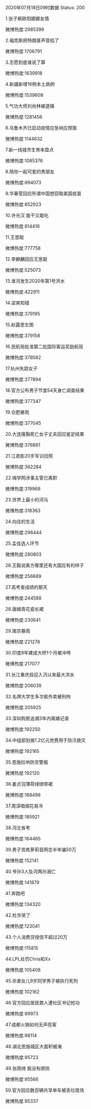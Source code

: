 2020年07月18日09时数据
Status: 200

1.张子枫欧阳娜娜友情

微博热度:2985399

2.福克斯把特朗普声音掐了

微博热度:1706791

3.志愿到底谁说了算

微博热度:1639918

4.新疆新增16例本土病例

微博热度:1539608

5.气功大师刘尚林被逮捕

微博热度:1281456

6.乌鲁木齐已启动疫情应急响应预案

微博热度:1144632

7.新一线城市生育率盘点

微博热度:1085376

8.陪你一起可爱的男朋友

微博热度:994073

9.华春莹回应所谓中国想窃取美国疫苗

微博热度:852923

10.许光汉 能干又能吃

微博热度:814416

11.王思聪

微博热度:777758

12.李麒麟回应王思聪

微博热度:525073

13.淮河发生2020年第1号洪水

微博热度:422911

14.梁爽知错

微博热度:379195

15.赵露思生图

微博热度:379158

16.民航局批准第二批国际客运奖励航班

微博热度:378582

17.杭州失踪女子

微博热度:377894

18.官方公布男子节食54天身亡调查结果

微博热度:377347

19.合肥暴雨

微博热度:377045

20.大连隆胸死亡女子丈夫回应鉴定结果

微博热度:376861

21.江疏影20岁军训旧照

微博热度:362284

22.嗨学网涉事主管已离职

微博热度:319968

23.世界上最小的河马

微博热度:318363

24.向往的生活

微博热度:298444

25.孟佳选人环节

微博热度:280803

26.王毅说美方哪里还有大国应有的样子

微博热度:256689

27.高考查成绩的那天

微博热度:244588

28.唐嫣青花瓷长裙

微博热度:230641

29.南京暴雨

微博热度:221278

30.印度8年建成大桥1个月被冲垮

微博热度:217077

31.长江重庆段迎入汛以来最大洪水

微博热度:206039

32.名牌大学生多次偷外卖被刑拘

微博热度:205925

33.深圳购房追溯3年内离婚记录

微博热度:192250

34.中组部划拨1.2亿元党费用于防汛救灾

微博热度:192165

35.恩施拉响防空警报

微博热度:192120

36.姜贞羽薄荷绿绑带裙

微博热度:188498

37.周深唱烟花易冷

微博热度:185921

38.河北省考

微博热度:164465

39.男子苦练萝莉音网恋半年骗50万

微博热度:152141

40.爷孙3人坠河两孙溺亡

微博热度:141879

41.奔跑吧

微博热度:134320

42.杜华哭了

微博热度:123041

43.个人消费贷授信不超过20万

微博热度:115815

44.LPL处罚Chris和Xx

微博热度:105408

45.杀害女儿9岁同学男子被执行死刑

微博热度:102162

46.官方回应居民救人遭社区书记抢功

微博热度:99973

47.成都火锅如何无声揽客

微博热度:98114

48.湖北恩施城区大面积被淹

微博热度:95723

49.张雨绮 我没有顺拐

微博热度:95566

50.官方回应数百辆共享单车被丢垃圾场

微博热度:95337


